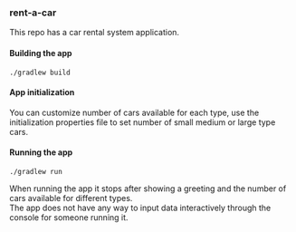 ### rent-a-car
This repo has a car rental system application.

#### Building the app
`./gradlew build`

#### App initialization
You can customize number of cars available for each type, use the initialization properties
file to set number of small medium or large type cars.

#### Running the app
`./gradlew run`

When running the app it stops after showing a greeting and the number of cars available for different types.  
The app does not have any way to input data interactively through the console for someone running it.